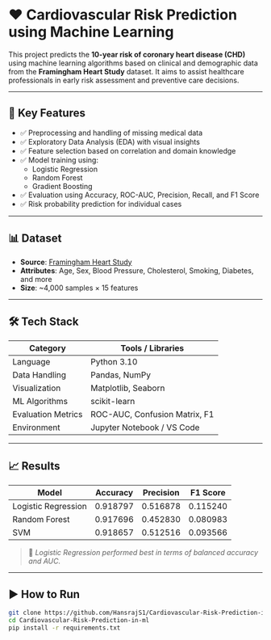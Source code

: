 # ❤️ Cardiovascular Risk Prediction using Machine Learning

This project predicts the **10-year risk of coronary heart disease (CHD)** using machine learning algorithms based on clinical and demographic data from the **Framingham Heart Study** dataset. It aims to assist healthcare professionals in early risk assessment and preventive care decisions.

---

## 🧠 Key Features

- ✅ Preprocessing and handling of missing medical data
- ✅ Exploratory Data Analysis (EDA) with visual insights
- ✅ Feature selection based on correlation and domain knowledge
- ✅ Model training using:
  - Logistic Regression
  - Random Forest
  - Gradient Boosting
- ✅ Evaluation using Accuracy, ROC-AUC, Precision, Recall, and F1 Score
- ✅ Risk probability prediction for individual cases

---

## 📊 Dataset

- **Source**: [Framingham Heart Study](https://www.kaggle.com/datasets/amanajmera1/framingham-heart-study-dataset)
- **Attributes**: Age, Sex, Blood Pressure, Cholesterol, Smoking, Diabetes, and more
- **Size**: ~4,000 samples × 15 features

---

## 🛠️ Tech Stack

| Category           | Tools / Libraries                 |
|--------------------|-----------------------------------|
| Language           | Python 3.10                       |
| Data Handling      | Pandas, NumPy                     |
| Visualization      | Matplotlib, Seaborn               |
| ML Algorithms      | scikit-learn                      |
| Evaluation Metrics | ROC-AUC, Confusion Matrix, F1     |
| Environment        | Jupyter Notebook / VS Code        |

---

## 📈 Results

| Model               | Accuracy | Precision | F1 Score |
|--------------------|----------|---------|----------|
| Logistic Regression| 0.918797    | 0.516878    |  0.115240    |
| Random Forest      | 0.917696    | 0.452830    | 0.080983     |
| SVM                | 0.918657    | 0.512516    | 0.093566     |

> 📌 *Logistic Regression performed best in terms of balanced accuracy and AUC.*

---

## ▶️ How to Run

```bash
git clone https://github.com/HansrajS1/Cardiovascular-Risk-Prediction-in-ml.git
cd Cardiovascular-Risk-Prediction-in-ml
pip install -r requirements.txt
